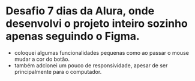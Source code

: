 # Desafio 7 dias da Alura, onde desenvolvi o projeto inteiro sozinho apenas seguindo o Figma.

- coloquei algumas funcionalidades pequenas como ao passar o mouse mudar a cor do botão.
- também adcionei um pouco de responsividade, apesar de ser principalmente para o computador.
